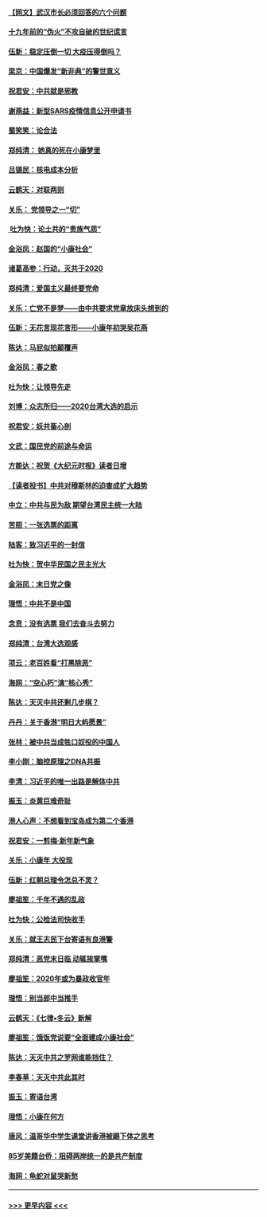 #### [【网文】武汉市长必须回答的六个问题](../pages/nsc993/n11813848.md?t=01230931) 
#### [十九年前的“伪火”不攻自破的世纪谎言](../pages/nsc993/n11813238.md?t=01230931) 
#### [伍新：稳定压倒一切 大疫压得倒吗？](../pages/nsc993/n11812634.md?t=01230931) 
#### [梁京：中国爆发“新非典”的警世意义](../pages/nsc993/n11812554.md?t=01230931) 
#### [祝君安：中共就是邪教](../pages/nsc993/n11812431.md?t=01230931) 
#### [谢燕益：新型SARS疫情信息公开申请书](../pages/nsc993/n11808840.md?t=01230931) 
#### [蜀笑笑：论合法](../pages/nsc993/n11808064.md?t=01230931) 
#### [郑纯清： 她真的死在小康梦里](../pages/nsc993/n11806623.md?t=01230931) 
#### [吕锡民：核电成本分析](../pages/nsc993/n11806284.md?t=01230931) 
#### [云鹤天：对联两则](../pages/nsc993/n11805957.md?t=01230931) 
#### [关乐： 党领导之一“切”](../pages/nsc993/n11804505.md?t=01230931) 
#### [ 吐为快：论土共的“贵族气质”](../pages/nsc993/n11804490.md?t=01230931) 
#### [金浴凤：赵国的“小康社会”](../pages/nsc993/n11804452.md?t=01230931) 
#### [诸葛高参：行动，灭共于2020](../pages/nsc993/n11804120.md?t=01230931) 
#### [郑纯清：爱国主义最终要党命](../pages/nsc993/n11802197.md?t=01230931) 
#### [关乐：亡党不是梦——由中共要求党章放床头想到的](../pages/nsc993/n11802156.md?t=01230931) 
#### [伍新：无花言现花言形——小康年初哭吴花燕](../pages/nsc993/n11800044.md?t=01230931) 
#### [陈达：马屁似拍颠覆声](../pages/nsc993/n11800010.md?t=01230931) 
#### [金浴凤：春之歌](../pages/nsc993/n11797687.md?t=01230931) 
#### [吐为快：让领导先走](../pages/nsc993/n11797512.md?t=01230931) 
#### [刘博：众志所归——2020台湾大选的启示](../pages/nsc993/n11796878.md?t=01230931) 
#### [祝君安：妖共畜心剖](../pages/nsc993/n11794273.md?t=01230931) 
#### [文武：国民党的前途与命运](../pages/nsc993/n11794198.md?t=01230931) 
#### [方能达：祝贺《大纪元时报》读者日增](../pages/nsc993/n11793807.md?t=01230931) 
#### [【读者投书】中共对穆斯林的迫害成扩大趋势](../pages/nsc993/n11791371.md?t=01230931) 
#### [中立：中共与民为敌 期望台湾民主统一大陆](../pages/nsc993/n11790392.md?t=01230931) 
#### [苦胆：一张选票的距离](../pages/nsc993/n11788914.md?t=01230931) 
#### [陆客：致习近平的一封信](../pages/nsc993/n11788867.md?t=01230931) 
#### [吐为快：贺中华民国之民主光大](../pages/nsc993/n11788618.md?t=01230931) 
#### [金浴凤：末日党之像](../pages/nsc993/n11787475.md?t=01230931) 
#### [理悟：中共不是中国](../pages/nsc993/n11787463.md?t=01230931) 
#### [念贲：没有选票  我们去奋斗去努力](../pages/nsc993/n11787398.md?t=01230931) 
#### [郑纯清：台湾大选观感](../pages/nsc993/n11786210.md?t=01230931) 
#### [项云：老百姓看“打黑除恶”](../pages/nsc993/n11785398.md?t=01230931) 
#### [海网：“空心朽”演“核心秀”](../pages/nsc993/n11783874.md?t=01230931) 
#### [陈达：天灭中共还剩几步棋？](../pages/nsc993/n11783719.md?t=01230931) 
#### [丹丹：关于香港“明日大屿愿景”](../pages/nsc993/n11783273.md?t=01230931) 
#### [张林：被中共当成牲口奴役的中国人](../pages/nsc993/n11782397.md?t=01230931) 
#### [李小刚：脑控原理之DNA共振](../pages/nsc993/n11780962.md?t=01230931) 
#### [李清：习近平的唯一出路是解体中共](../pages/nsc993/n11780866.md?t=01230931) 
#### [振玉：炎黄巨难奇耻](../pages/nsc993/n11779632.md?t=01230931) 
#### [港人心声：不想看到宝岛成为第二个香港](../pages/nsc993/n11778817.md?t=01230931) 
#### [祝君安：一剪梅‧新年新气象](../pages/nsc993/n11776340.md?t=01230931) 
#### [关乐：小康年 大役现](../pages/nsc993/n11774213.md?t=01230931) 
#### [伍新：红朝总理令怎总不灵？](../pages/nsc993/n11770813.md?t=01230931) 
#### [廖祖笙：千年不遇的乱政](../pages/nsc993/n11770373.md?t=01230931) 
#### [吐为快：公检法司快收手](../pages/nsc993/n11770359.md?t=01230931) 
#### [关乐：就王志民下台寄语有良港警](../pages/nsc993/n11769903.md?t=01230931) 
#### [郑纯清：恶党末日临 动辄挨掌嘴](../pages/nsc993/n11769356.md?t=01230931) 
#### [廖祖笙：2020年或为暴政收官年](../pages/nsc993/n11768216.md?t=01230931) 
#### [理悟：别当郎中当推手](../pages/nsc993/n11768243.md?t=01230931) 
#### [云鹤天：《七律▪冬云》新解](../pages/nsc993/n11768204.md?t=01230931) 
#### [廖祖笙：饿饭党说要“全面建成小康社会”](../pages/nsc993/n11767482.md?t=01230931) 
#### [陈达：天灭中共之罗网谁能挡住？](../pages/nsc993/n11767465.md?t=01230931) 
#### [李春草：天灭中共此其时](../pages/nsc993/n11767452.md?t=01230931) 
#### [振玉：寄语台湾](../pages/nsc993/n11767432.md?t=01230931) 
#### [理悟：小康在何方](../pages/nsc993/n11767394.md?t=01230931) 
#### [唐风：温哥华中学生课堂讲香港被踢下体之思考](../pages/nsc993/n11766848.md?t=01230931) 
#### [85岁美籍台侨：阻碍两岸统一的是共产制度](../pages/nsc993/n11765043.md?t=01230931) 
#### [海网：龟蛇对鼠哭新愁](../pages/nsc993/n11764895.md?t=01230931) 

----
#### [ >>> 更早内容 <<< ](../indexes/nsc993-earlier.md)

